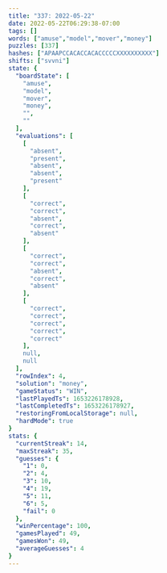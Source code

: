 ```yaml
---
title: "337: 2022-05-22"
date: 2022-05-22T06:29:38-07:00
tags: []
words: ["amuse","model","mover","money"]
puzzles: [337]
hashes: ["APAAPCCACACCACACCCCCXXXXXXXXXX"]
shifts: ["svvni"]
state: {
  "boardState": [
    "amuse",
    "model",
    "mover",
    "money",
    "",
    ""
  ],
  "evaluations": [
    [
      "absent",
      "present",
      "absent",
      "absent",
      "present"
    ],
    [
      "correct",
      "correct",
      "absent",
      "correct",
      "absent"
    ],
    [
      "correct",
      "correct",
      "absent",
      "correct",
      "absent"
    ],
    [
      "correct",
      "correct",
      "correct",
      "correct",
      "correct"
    ],
    null,
    null
  ],
  "rowIndex": 4,
  "solution": "money",
  "gameStatus": "WIN",
  "lastPlayedTs": 1653226178928,
  "lastCompletedTs": 1653226178927,
  "restoringFromLocalStorage": null,
  "hardMode": true
}
stats: {
  "currentStreak": 14,
  "maxStreak": 35,
  "guesses": {
    "1": 0,
    "2": 4,
    "3": 10,
    "4": 19,
    "5": 11,
    "6": 5,
    "fail": 0
  },
  "winPercentage": 100,
  "gamesPlayed": 49,
  "gamesWon": 49,
  "averageGuesses": 4
}
---
```


<!-- more -->
